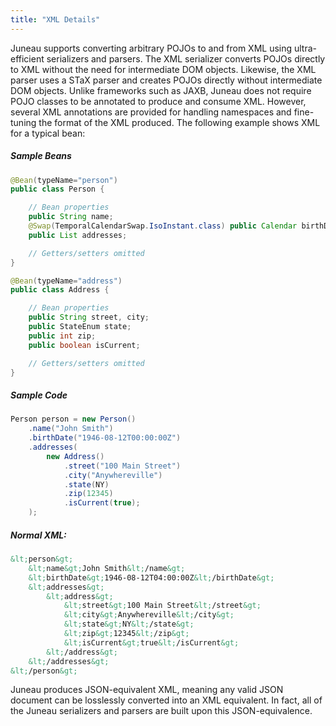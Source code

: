 ```yaml
---
title: "XML Details"
---
```


Juneau supports converting arbitrary POJOs to and from XML using ultra-efficient serializers and parsers.
The XML serializer converts POJOs directly to XML without the need for intermediate DOM objects.
Likewise, the XML parser uses a STaX parser and creates POJOs directly without intermediate DOM objects.
Unlike frameworks such as JAXB, Juneau does not require POJO classes to be annotated to produce and consume
XML.
However, several XML annotations are provided for handling namespaces and fine-tuning the format of the XML produced.
The following example shows XML for a typical bean:
##### Sample Beans
```java
@Bean(typeName="person")
public class Person {

    // Bean properties
    public String name;
    @Swap(TemporalCalendarSwap.IsoInstant.class) public Calendar birthDate;
    public List addresses;

    // Getters/setters omitted
}

@Bean(typeName="address")
public class Address {

    // Bean properties
    public String street, city;
    public StateEnum state;
    public int zip;
    public boolean isCurrent;

    // Getters/setters omitted
}
```
##### Sample Code
```java
Person person = new Person()
    .name("John Smith")
    .birthDate("1946-08-12T00:00:00Z")
    .addresses(
        new Address()
            .street("100 Main Street")
            .city("Anywhereville")
            .state(NY)
            .zip(12345)
            .isCurrent(true);
    );
```
##### Normal XML:
```xml
&lt;person&gt;
    &lt;name&gt;John Smith&lt;/name&gt;
    &lt;birthDate&gt;1946-08-12T04:00:00Z&lt;/birthDate&gt;
    &lt;addresses&gt;
        &lt;address&gt;
            &lt;street&gt;100 Main Street&lt;/street&gt;
            &lt;city&gt;Anywhereville&lt;/city&gt;
            &lt;state&gt;NY&lt;/state&gt;
            &lt;zip&gt;12345&lt;/zip&gt;
            &lt;isCurrent&gt;true&lt;/isCurrent&gt;
        &lt;/address&gt;
    &lt;/addresses&gt;
&lt;/person&gt;
```
Juneau produces JSON-equivalent XML, meaning any valid JSON document can be losslessly converted into an XML
equivalent.
In fact, all of the Juneau serializers and parsers are built upon this JSON-equivalence.